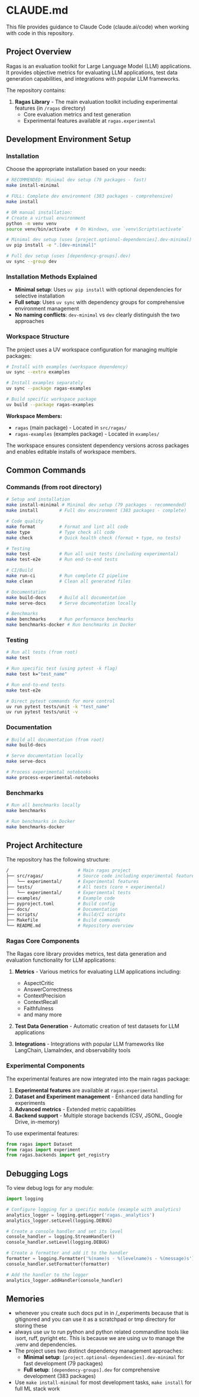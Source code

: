 # CLAUDE.md

This file provides guidance to Claude Code (claude.ai/code) when working with code in this repository.

## Project Overview

Ragas is an evaluation toolkit for Large Language Model (LLM) applications. It provides objective metrics for evaluating LLM applications, test data generation capabilities, and integrations with popular LLM frameworks.

The repository contains:

1. **Ragas Library** - The main evaluation toolkit including experimental features (in `/ragas` directory)
   - Core evaluation metrics and test generation
   - Experimental features available at `ragas.experimental`

## Development Environment Setup

### Installation

Choose the appropriate installation based on your needs:

```bash
# RECOMMENDED: Minimal dev setup (79 packages - fast)
make install-minimal

# FULL: Complete dev environment (383 packages - comprehensive)  
make install

# OR manual installation:
# Create a virtual environment
python -m venv venv
source venv/bin/activate  # On Windows, use `venv\Scripts\activate`

# Minimal dev setup (uses [project.optional-dependencies].dev-minimal)
uv pip install -e ".[dev-minimal]"

# Full dev setup (uses [dependency-groups].dev)
uv sync --group dev
```

### Installation Methods Explained

- **Minimal setup**: Uses `uv pip install` with optional dependencies for selective installation
- **Full setup**: Uses `uv sync` with dependency groups for comprehensive environment management
- **No naming conflicts**: `dev-minimal` vs `dev` clearly distinguish the two approaches

### Workspace Structure

The project uses a UV workspace configuration for managing multiple packages:

```bash
# Install with examples (workspace dependency)
uv sync --extra examples

# Install examples separately
uv sync --package ragas-examples

# Build specific workspace package
uv build --package ragas-examples
```

**Workspace Members:**
- `ragas` (main package) - Located in `src/ragas/`
- `ragas-examples` (examples package) - Located in `examples/`

The workspace ensures consistent dependency versions across packages and enables editable installs of workspace members.

## Common Commands

### Commands (from root directory)

```bash
# Setup and installation  
make install-minimal # Minimal dev setup (79 packages - recommended)
make install        # Full dev environment (383 packages - complete)

# Code quality
make format         # Format and lint all code
make type           # Type check all code
make check          # Quick health check (format + type, no tests)

# Testing
make test           # Run all unit tests (including experimental)
make test-e2e       # Run end-to-end tests

# CI/Build
make run-ci         # Run complete CI pipeline
make clean          # Clean all generated files

# Documentation
make build-docs     # Build all documentation
make serve-docs     # Serve documentation locally

# Benchmarks
make benchmarks     # Run performance benchmarks
make benchmarks-docker # Run benchmarks in Docker
```

### Testing

```bash
# Run all tests (from root)
make test

# Run specific test (using pytest -k flag)
make test k="test_name"

# Run end-to-end tests
make test-e2e

# Direct pytest commands for more control
uv run pytest tests/unit -k "test_name"
uv run pytest tests/unit -v
```

### Documentation

```bash
# Build all documentation (from root)
make build-docs

# Serve documentation locally
make serve-docs

# Process experimental notebooks
make process-experimental-notebooks
```

### Benchmarks

```bash
# Run all benchmarks locally
make benchmarks

# Run benchmarks in Docker
make benchmarks-docker
```

## Project Architecture

The repository has the following structure:

```sh
/                          # Main ragas project
├── src/ragas/             # Source code including experimental features
│   └── experimental/      # Experimental features
├── tests/                 # All tests (core + experimental)
│   └── experimental/      # Experimental tests
├── examples/              # Example code
├── pyproject.toml         # Build config
├── docs/                  # Documentation
├── scripts/               # Build/CI scripts
├── Makefile               # Build commands
└── README.md              # Repository overview
```

### Ragas Core Components

The Ragas core library provides metrics, test data generation and evaluation functionality for LLM applications:

1. **Metrics** - Various metrics for evaluating LLM applications including:

   - AspectCritic
   - AnswerCorrectness
   - ContextPrecision
   - ContextRecall
   - Faithfulness
   - and many more

2. **Test Data Generation** - Automatic creation of test datasets for LLM applications

3. **Integrations** - Integrations with popular LLM frameworks like LangChain, LlamaIndex, and observability tools

### Experimental Components

The experimental features are now integrated into the main ragas package:

1. **Experimental features** are available at `ragas.experimental`
2. **Dataset and Experiment management** - Enhanced data handling for experiments
3. **Advanced metrics** - Extended metric capabilities
4. **Backend support** - Multiple storage backends (CSV, JSONL, Google Drive, in-memory)

To use experimental features:

```python
from ragas import Dataset
from ragas import experiment
from ragas.backends import get_registry
```

## Debugging Logs

To view debug logs for any module:

```python
import logging

# Configure logging for a specific module (example with analytics)
analytics_logger = logging.getLogger('ragas._analytics')
analytics_logger.setLevel(logging.DEBUG)

# Create a console handler and set its level
console_handler = logging.StreamHandler()
console_handler.setLevel(logging.DEBUG)

# Create a formatter and add it to the handler
formatter = logging.Formatter('%(name)s - %(levelname)s - %(message)s')
console_handler.setFormatter(formatter)

# Add the handler to the logger
analytics_logger.addHandler(console_handler)
```

## Memories

- whenever you create such docs put in in /\_experiments because that is gitignored and you can use it as a scratchpad or tmp directory for storing these
- always use uv to run python and python related commandline tools like isort, ruff, pyright etc. This is because we are using uv to manage the .venv and dependencies.
- The project uses two distinct dependency management approaches:
  - **Minimal setup**: `[project.optional-dependencies].dev-minimal` for fast development (79 packages)
  - **Full setup**: `[dependency-groups].dev` for comprehensive development (383 packages)
- Use `make install-minimal` for most development tasks, `make install` for full ML stack work
